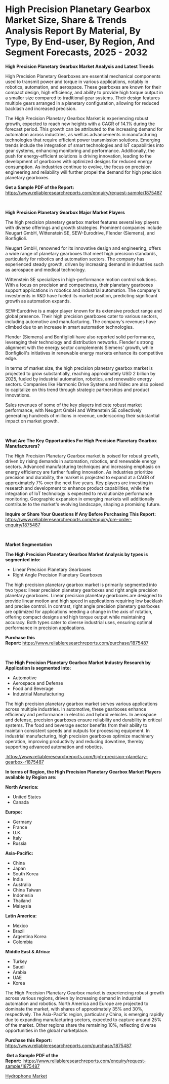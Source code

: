 <p><h1>High Precision Planetary Gearbox Market Size, Share & Trends Analysis Report By Material, By Type, By End-user, By Region, And Segment Forecasts, 2025 - 2032</h1></p><p><strong>High Precision Planetary Gearbox Market Analysis and Latest Trends</strong></p>
<p><p>High Precision Planetary Gearboxes are essential mechanical components used to transmit power and torque in various applications, notably in robotics, automation, and aerospace. These gearboxes are known for their compact design, high efficiency, and ability to provide high torque output in a smaller size compared to traditional gear systems. Their design features multiple gears arranged in a planetary configuration, allowing for reduced backlash and increased precision.</p><p>The High Precision Planetary Gearbox Market is experiencing robust growth, expected to reach new heights with a CAGR of 14.1% during the forecast period. This growth can be attributed to the increasing demand for automation across industries, as well as advancements in manufacturing technologies that require efficient power transmission solutions. Emerging trends include the integration of smart technologies and IoT capabilities into gear systems, enhancing monitoring and performance. Additionally, the push for energy-efficient solutions is driving innovation, leading to the development of gearboxes with optimized designs for reduced energy consumption. As industries continue to evolve, the focus on precision engineering and reliability will further propel the demand for high precision planetary gearboxes.</p></p>
<p><strong>Get a Sample PDF of the Report:&nbsp;</strong> <a href="https://www.reliableresearchreports.com/enquiry/request-sample/1875487?utm_campaign=3105&utm_medium=2&utm_source=Github&utm_content=ia&utm_term=10042025&utm_id=high-precision-planetary-gearbox">https://www.reliableresearchreports.com/enquiry/request-sample/1875487</a></p>
<p>&nbsp;</p>
<p><strong>High Precision Planetary Gearbox Major Market Players</strong></p>
<p><p>The high precision planetary gearbox market features several key players with diverse offerings and growth strategies. Prominent companies include Neugart GmbH, Wittenstein SE, SEW-Eurodrive, Flender (Siemens), and Bonfiglioli.</p><p>Neugart GmbH, renowned for its innovative design and engineering, offers a wide range of planetary gearboxes that meet high precision standards, particularly for robotics and automation sectors. The company has experienced steady growth, driven by increasing demand in industries such as aerospace and medical technology.</p><p>Wittenstein SE specializes in high-performance motion control solutions. With a focus on precision and compactness, their planetary gearboxes support applications in robotics and industrial automation. The company's investments in R&D have fueled its market position, predicting significant growth as automation expands.</p><p>SEW-Eurodrive is a major player known for its extensive product range and global presence. Their high precision gearboxes cater to various sectors, including automotive and manufacturing. The company's revenues have climbed due to an increase in smart automation technologies.</p><p>Flender (Siemens) and Bonfiglioli have also reported solid performance, leveraging their technology and distribution networks. Flender's strong alignment with the energy sector complements Siemens' growth, while Bonfiglioli's initiatives in renewable energy markets enhance its competitive edge.</p><p>In terms of market size, the high precision planetary gearbox market is projected to grow substantially, reaching approximately USD 2 billion by 2025, fueled by industrial automation, robotics, and renewable energy sectors. Companies like Harmonic Drive Systems and Nidec are also poised to capitalize on this trend through strategic partnerships and product innovations.</p><p>Sales revenues of some of the key players indicate robust market performance, with Neugart GmbH and Wittenstein SE collectively generating hundreds of millions in revenue, underscoring their substantial impact on market growth.</p></p>
<p>&nbsp;</p>
<p><strong>What Are The Key Opportunities For High Precision Planetary Gearbox Manufacturers?</strong></p>
<p><p>The High Precision Planetary Gearbox market is poised for robust growth, driven by rising demands in automation, robotics, and renewable energy sectors. Advanced manufacturing techniques and increasing emphasis on energy efficiency are further fueling innovation. As industries prioritize precision and durability, the market is projected to expand at a CAGR of approximately 7% over the next five years. Key players are investing in research and development to enhance product capabilities, while the integration of IoT technology is expected to revolutionize performance monitoring. Geographic expansion in emerging markets will additionally contribute to the market's evolving landscape, shaping a promising future.</p></p>
<p><strong>Inquire or Share Your Questions If Any Before Purchasing This Report:</strong> <a href="https://www.reliableresearchreports.com/enquiry/pre-order-enquiry/1875487?utm_campaign=3105&utm_medium=2&utm_source=Github&utm_content=ia&utm_term=10042025&utm_id=high-precision-planetary-gearbox">https://www.reliableresearchreports.com/enquiry/pre-order-enquiry/1875487</a></p>
<p>&nbsp;</p>
<p><strong>Market Segmentation</strong></p>
<p><strong>The High Precision Planetary Gearbox Market Analysis by types is segmented into:</strong></p>
<p><ul><li>Linear Precision Planetary Gearboxes</li><li>Right Angle Precision Planetary Gearboxes</li></ul></p>
<p><p>The high precision planetary gearbox market is primarily segmented into two types: linear precision planetary gearboxes and right angle precision planetary gearboxes. Linear precision planetary gearboxes are designed to provide linear motion and high speed in applications requiring low backlash and precise control. In contrast, right angle precision planetary gearboxes are optimized for applications needing a change in the axis of rotation, offering compact designs and high torque output while maintaining accuracy. Both types cater to diverse industrial uses, ensuring optimal performance in precision applications.</p></p>
<p><strong>Purchase this Report:&nbsp;</strong><a href="https://www.reliableresearchreports.com/purchase/1875487?utm_campaign=3105&utm_medium=2&utm_source=Github&utm_content=ia&utm_term=10042025&utm_id=high-precision-planetary-gearbox">https://www.reliableresearchreports.com/purchase/1875487</a></p>
<p>&nbsp;</p>
<p><strong>The High Precision Planetary Gearbox Market Industry Research by Application is segmented into:</strong></p>
<p><ul><li>Automotive</li><li>Aerospace and Defense</li><li>Food and Beverage</li><li>Industrial Manufacturing</li></ul></p>
<p><p>The high precision planetary gearbox market serves various applications across multiple industries. In automotive, these gearboxes enhance efficiency and performance in electric and hybrid vehicles. In aerospace and defense, precision gearboxes ensure reliability and durability in critical systems. The food and beverage sector benefits from their ability to maintain consistent speeds and outputs for processing equipment. In industrial manufacturing, high precision gearboxes optimize machinery operation, improving productivity and reducing downtime, thereby supporting advanced automation and robotics.</p></p>
<p><a href="https://www.reliableresearchreports.com/high-precision-planetary-gearbox-r1875487?utm_campaign=3105&utm_medium=2&utm_source=Github&utm_content=ia&utm_term=10042025&utm_id=high-precision-planetary-gearbox">&nbsp;https://www.reliableresearchreports.com/high-precision-planetary-gearbox-r1875487</a></p>
<p><strong>In terms of Region, the High Precision Planetary Gearbox Market Players available by Region are:</strong></p>
<p>
    <p> <strong> North America: </strong>
        <ul>
            <li>United States</li>
            <li>Canada</li>
        </ul>
        </p> 
    <p> <strong> Europe: </strong>
        <ul>
            <li>Germany</li>
            <li>France</li>
            <li>U.K.</li>
            <li>Italy</li>
            <li>Russia</li>
        </ul>
        </p> 
    <p> <strong> Asia-Pacific: </strong>
        <ul>
            <li>China</li>
            <li>Japan</li>
            <li>South Korea</li>
            <li>India</li>
            <li>Australia</li>
            <li>China Taiwan</li>
            <li>Indonesia</li>
            <li>Thailand</li>
            <li>Malaysia</li>
        </ul>
        </p> 
    <p> <strong> Latin America: </strong>
        <ul>
            <li>Mexico</li>
            <li>Brazil</li>
            <li>Argentina Korea</li>
            <li>Colombia</li>
        </ul>
        </p> 
    <p> <strong> Middle East & Africa: </strong>
        <ul>
            <li>Turkey</li>
            <li>Saudi</li>
            <li>Arabia</li>
            <li>UAE</li>
            <li>Korea</li>
        </ul>
    </p>
    </p>
<p><p>The High Precision Planetary Gearbox market is experiencing robust growth across various regions, driven by increasing demand in industrial automation and robotics. North America and Europe are projected to dominate the market, with shares of approximately 35% and 30%, respectively. The Asia-Pacific region, particularly China, is emerging rapidly due to expanding manufacturing sectors, expected to capture around 25% of the market. Other regions share the remaining 10%, reflecting diverse opportunities in the global marketplace.</p></p>
<p><strong>Purchase this Report: </strong><a href="https://www.reliableresearchreports.com/purchase/1875487?utm_campaign=3105&utm_medium=2&utm_source=Github&utm_content=ia&utm_term=10042025&utm_id=high-precision-planetary-gearbox">https://www.reliableresearchreports.com/purchase/1875487</a></p>
<p>&nbsp;<strong>Get a Sample PDF of the Report:&nbsp;&nbsp;</strong><a href="https://www.reliableresearchreports.com/enquiry/request-sample/1875487?utm_campaign=3105&utm_medium=2&utm_source=Github&utm_content=ia&utm_term=10042025&utm_id=high-precision-planetary-gearbox">https://www.reliableresearchreports.com/enquiry/request-sample/1875487</a></p>
<p><strong></strong></p>
<p><p><a href="https://github.com/stvnpukaj10/Market-Research-Report-List-1/blob/main/hydrophone-market.md?utm_campaign=3105&utm_medium=2&utm_source=Github&utm_content=ia&utm_term=10042025&utm_id=high-precision-planetary-gearbox">Hydrophone Market</a></p></p>